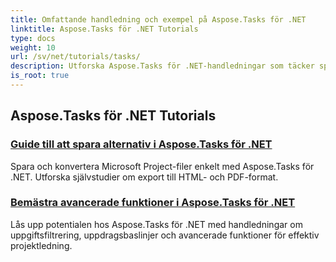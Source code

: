 ```yaml
---
title: Omfattande handledning och exempel på Aspose.Tasks för .NET
linktitle: Aspose.Tasks för .NET Tutorials
type: docs
weight: 10
url: /sv/net/tutorials/tasks/
description: Utforska Aspose.Tasks för .NET-handledningar som täcker sparalternativ, kalender och schemaläggning, projektledning och mer. Lyft dina färdigheter i projektledning.
is_root: true
---
```


## Aspose.Tasks för .NET Tutorials
### [Guide till att spara alternativ i Aspose.Tasks för .NET](./guide-to-saving-options/)
Spara och konvertera Microsoft Project-filer enkelt med Aspose.Tasks för .NET. Utforska självstudier om export till HTML- och PDF-format.
### [Bemästra avancerade funktioner i Aspose.Tasks för .NET](./master-advanced-features/)
Lås upp potentialen hos Aspose.Tasks för .NET med handledningar om uppgiftsfiltrering, uppdragsbaslinjer och avancerade funktioner för effektiv projektledning.